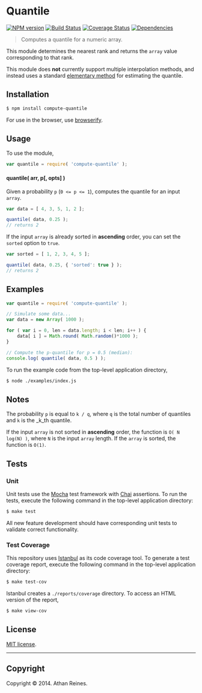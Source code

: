 Quantile
===
[![NPM version][npm-image]][npm-url] [![Build Status][travis-image]][travis-url] [![Coverage Status][coveralls-image]][coveralls-url] [![Dependencies][dependencies-image]][dependencies-url]

> Computes a quantile for a numeric array.

This module determines the nearest rank and returns the `array` value corresponding to that rank.

This module does __not__ currently support multiple interpolation methods, and instead uses a standard [elementary method](http://en.wikipedia.org/wiki/Quantile#Estimating_the_quantiles_of_a_population) for estimating the quantile.


## Installation

``` bash
$ npm install compute-quantile
```

For use in the browser, use [browserify](https://github.com/substack/node-browserify).


## Usage

To use the module,

``` javascript
var quantile = require( 'compute-quantile' );
```

#### quantile( arr, p[, opts] )

Given a probability `p` (`0 <= p <= 1`), computes the quantile for an input `array`.

``` javascript
var data = [ 4, 3, 5, 1, 2 ];

quantile( data, 0.25 );
// returns 2
```

If the input `array` is already sorted in __ascending__ order, you can set the `sorted` option to `true`.

``` javascript
var sorted = [ 1, 2, 3, 4, 5 ];

quantile( data, 0.25, { 'sorted': true } );
// returns 2
```


## Examples

``` javascript
var quantile = require( 'compute-quantile' );

// Simulate some data...
var data = new Array( 1000 );

for ( var i = 0, len = data.length; i < len; i++ ) {
	data[ i ] = Math.round( Math.random()*1000 );
}

// Compute the p-quantile for p = 0.5 (median):
console.log( quantile( data, 0.5 ) );
```

To run the example code from the top-level application directory,

``` bash
$ node ./examples/index.js
```


## Notes

The probability `p` is equal to `k / q`, where `q` is the total number of quantiles and `k` is the _k_th quantile.

If the input `array` is not sorted in __ascending__ order, the function is `O( N log(N) )`, where `N` is the input `array` length. If the `array` is sorted, the function is `O(1)`.


## Tests

### Unit

Unit tests use the [Mocha](http://visionmedia.github.io/mocha) test framework with [Chai](http://chaijs.com) assertions. To run the tests, execute the following command in the top-level application directory:

``` bash
$ make test
```

All new feature development should have corresponding unit tests to validate correct functionality.


### Test Coverage

This repository uses [Istanbul](https://github.com/gotwarlost/istanbul) as its code coverage tool. To generate a test coverage report, execute the following command in the top-level application directory:

``` bash
$ make test-cov
```

Istanbul creates a `./reports/coverage` directory. To access an HTML version of the report,

``` bash
$ make view-cov
```


## License

[MIT license](http://opensource.org/licenses/MIT). 


---
## Copyright

Copyright &copy; 2014. Athan Reines.


[npm-image]: http://img.shields.io/npm/v/compute-quantile.svg
[npm-url]: https://npmjs.org/package/compute-quantile

[travis-image]: http://img.shields.io/travis/compute-io/quantile/master.svg
[travis-url]: https://travis-ci.org/compute-io/quantile

[coveralls-image]: https://img.shields.io/coveralls/compute-io/quantile/master.svg
[coveralls-url]: https://coveralls.io/r/compute-io/quantile?branch=master

[dependencies-image]: http://img.shields.io/david/compute-io/quantile.svg
[dependencies-url]: https://david-dm.org/compute-io/quantile

[dev-dependencies-image]: http://img.shields.io/david/dev/compute-io/quantile.svg
[dev-dependencies-url]: https://david-dm.org/dev/compute-io/quantile

[github-issues-image]: http://img.shields.io/github/issues/compute-io/quantile.svg
[github-issues-url]: https://github.com/compute-io/quantile/issues
